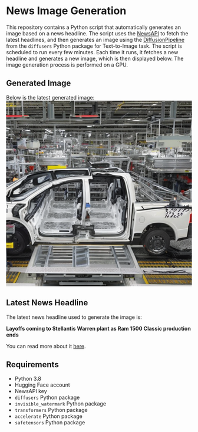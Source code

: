 # News Image Generation
This repository contains a Python script that automatically generates an image based on a news headline. The script uses the [NewsAPI](https://newsapi.org/) to fetch the latest headlines, and then generates an image using the [DiffusionPipeline](https://github.com/huggingface/diffusers) from the `diffusers` Python package for Text-to-Image task.
The script is scheduled to run every few minutes. Each time it runs, it fetches a new headline and generates a new image, which is then displayed below. The image generation process is performed on a GPU.

## Generated Image
Below is the latest generated image:
![Generated Image](image.png)

## Latest News Headline
The latest news headline used to generate the image is:

**Layoffs coming to Stellantis Warren plant as Ram 1500 Classic production ends**

You can read more about it [here](https://news.google.com/rss/articles/CBMi1wFBVV95cUxQemJxdUNZdGlmS1ljTWJkbHpmWXZsVXM4dVhlc255QUJKOUw3QlNwVWU3TVhkTlBfQjR3S2k4S3Jvbm92c3FlREpKSXpHTjFQUEZzczNKR3hKc0RFY2FKeHgwcGRhVlBVLUk1ci1selBrN3pYZUlYQjZQZVhOVjdRNWZEQ0M1UnhlNDFYN1lqaGlVUFp2eE95ak5yTlpxZzVteDV4dWcwbmxWMWVLYm44dVB3WFZ3eUhQMm81Y0QwZE9DQzEzT21hbkduQWlqd29YTW1wYzItMA?oc=5).

## Requirements
- Python 3.8
- Hugging Face account
- NewsAPI key
- `diffusers` Python package
- `invisible_watermark` Python package
- `transformers` Python package
- `accelerate` Python package
- `safetensors` Python package
